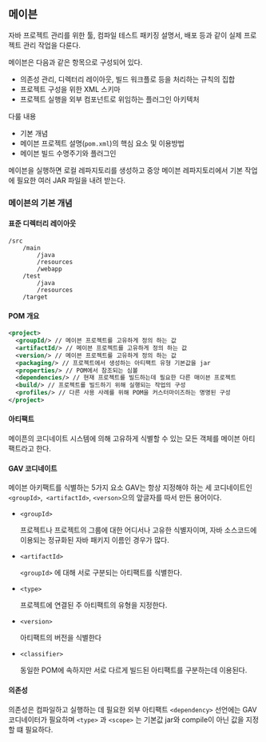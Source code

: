 ## 메이븐

자바 프로젝트 관리를 위한 툴, 컴파일 테스트 패키징 설명서, 배포 등과 같이 실제 프로젝트 관리 작업을 다룬다.

메이븐은 다음과 같은 항목으로 구성되어 있다.

- 의존성 관리, 디렉터리 레이아웃, 빌드 워크플로 등을 처리하는 규칙의 집합
- 프로젝트 구성을 위한 XML 스키마
- 프로젝트 실행을 외부 컴포넌트로 위임하는 플러그인 아키텍처

다룰 내용

- 기본 개념
- 메이븐 프로젝트 설명(`pom.xml`)의 핵심 요소 및 이용방법
- 메이븐 빌드 수명주기와 플러그인

메이븐을 실행하면 로컬 레파지토리를 생성하고 중앙 메이븐 레파지토리에서 기본 작업에 필요한 여러 JAR 파일을 내려 받는다.

### 메이븐의 기본 개념

#### 표준 디렉터리 레이아웃

```
/src
	/main
		/java
		/resources
		/webapp
	/test
		/java
		/resources
	/target
```

#### POM 개요

```xml
<project>
  <groupId/> // 메이븐 프로젝트를 고유하게 정의 하는 값
  <artifactId/> // 메이븐 프로젝트를 고유하게 정의 하는 값
  <version/> // 메이븐 프로젝트를 고유하게 정의 하는 값
  <packaging/> // 프로젝트에서 생성하는 아티팩트 유형 기본값을 jar
  <properties/> // POM에서 참조되는 심볼
  <dependencies/> // 현재 프로젝트를 빌드하는데 필요한 다른 매이븐 프로젝트
  <build/> // 프로젝트를 빌드하기 위해 실행되는 작업의 구성
  <profiles/> // 다른 사용 사례를 위해 POM을 커스터마이즈하는 명명된 구성
</project>
```

#### 아티팩트

메이픈의 코디네이트 시스템에 의해 고유하게 식별할 수 있는 모든 객체를 메이븐 아티팩트라고 한다.

#### GAV 코디네이트

메이븐 아키팩트를 식별하는 5가지 요소 GAV는 항상 지정해야 하는 세 코디네이트인 `<groupId>`,` <artifactId>`, `<verson>`으의 앞글자를 따서 만든 용어이다.

- `<groupId>`

  프로젝트나 프로젝트의 그룹에 대한 어디서나 고유한 식별자이며, 자바 소스코드에 이용되는 정규화된 자바 패키지 이름인 경우가 많다.

- `<artifactId>`

  `<groupId>` 에 대해 서로 구분되는 아티팩트를 식별한다.

- `<type>`

  프로젝트에 연결된 주 아티팩트의 유형을 지정한다.

- `<version>`

  아티팩트의 버전을 식별한다

- `<classifier>`

  동일한 POM에 속하지만 서로 다르게 빌드된 아티팩트를 구분하는데 이용된다.

#### 의존성

의존성은 컴파일하고 실행하는 데 필요한 외부 아티팩트 `<dependency>` 선언에는  GAV 코디네이터가 필요하며 `<type>` 과 `<scope>` 는 기본값 jar와  compile이 아닌 값을 지정할 떄 필요하다.